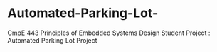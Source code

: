 # Automated-Parking-Lot-
CmpE 443 Principles of Embedded Systems Design Student Project : Automated Parking Lot Project 
